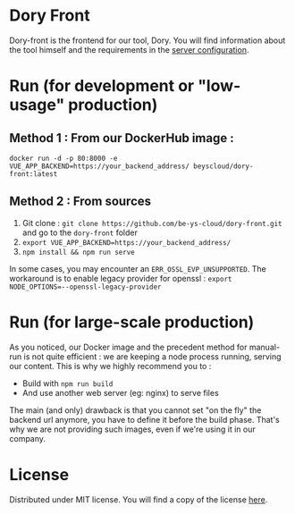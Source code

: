 # Dory Front

Dory-front is the frontend for our tool, Dory. You will find information about the tool himself
and the requirements in the [server configuration](https://github.com/be-ys/dory-server).

# Run (for development or "low-usage" production)

## Method 1 : From our DockerHub image :

`docker run -d -p 80:8000 -e VUE_APP_BACKEND=https://your_backend_address/ beyscloud/dory-front:latest`

## Method 2 : From sources

1. Git clone : `git clone https://github.com/be-ys-cloud/dory-front.git` and go to the `dory-front` folder
2. `export VUE_APP_BACKEND=https://your_backend_address/`
3. `npm install && npm run serve`

In some cases, you may encounter an `ERR_OSSL_EVP_UNSUPPORTED`. The workaround is to enable legacy
provider for openssl : `export NODE_OPTIONS=--openssl-legacy-provider`

# Run (for large-scale production)

As you noticed, our Docker image and the precedent method for manual-run is not quite efficient : we
are keeping a node process running, serving our content. This is why we highly recommend you to :

- Build with `npm run build`
- And use another web server (eg: nginx) to serve files

The main (and only) drawback is that you cannot set "on the fly" the backend url anymore, you have to define it
before the build phase. That's why we are not providing such images, even if we're using it in our company.

# License

Distributed under MIT license. You will find a copy of the license [here](LICENSE).